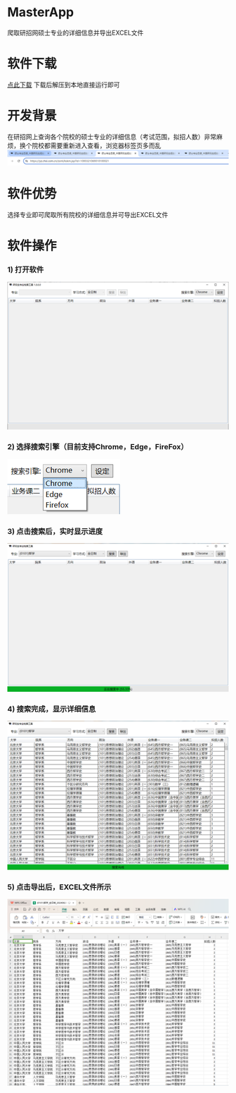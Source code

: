 # MasterApp
爬取研招网硕士专业的详细信息并导出EXCEL文件

# 软件下载
[点此下载](https://github.com/KobeGigi224/MasterApp/raw/main/Release/Release.zip)
下载后解压到本地直接运行即可

# 开发背景
在研招网上查询各个院校的硕士专业的详细信息（考试范围，拟招人数）非常麻烦，换个院校都需要重新进入查看，浏览器标签页多而乱</br>
<img src="https://github.com/KobeGigi224/MasterApp/blob/main/Images/manywebpage.png">

# 软件优势
选择专业即可爬取所有院校的详细信息并可导出EXCEL文件

# 软件操作

### 1) 打开软件
<img src="https://github.com/KobeGigi224/MasterApp/blob/main/Images/index.png">

### 2) 选择搜索引擎（目前支持Chrome，Edge，FireFox）
<img src="https://github.com/KobeGigi224/MasterApp/blob/main/Images/searchengine.png">

### 3) 点击搜索后，实时显示进度
<img src="https://github.com/KobeGigi224/MasterApp/blob/main/Images/searching.png">

### 4) 搜索完成，显示详细信息
<img src="https://github.com/KobeGigi224/MasterApp/blob/main/Images/searchdone.png">

### 5) 点击导出后，EXCEL文件所示
<img src="https://github.com/KobeGigi224/MasterApp/blob/main/Images/outputexcel.png">


